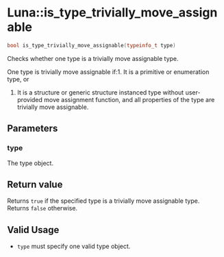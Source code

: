 # Luna::is_type_trivially_move_assignable

```c++
bool is_type_trivially_move_assignable(typeinfo_t type)
```

Checks whether one type is a trivially move assignable type. 

One type is trivially move assignable if:1. It is a primitive or enumeration type, or

1. It is a structure or generic structure instanced type without user-provided move assignment function, and all properties of the type are trivially move assignable. 

## Parameters
### type
The type object. 

## Return value
Returns `true` if the specified type is a trivially move assignable type. Returns `false` otherwise. 

## Valid Usage


* `type` must specify one valid type object. 

